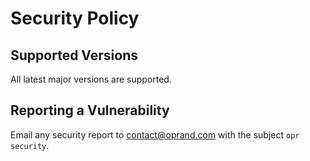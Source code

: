 # Security Policy

## Supported Versions

All latest major versions are supported.

## Reporting a Vulnerability

Email any security report to [contact@oprand.com](mailto:contact@oprand.com?subject=opr%20security) with the subject `opr security`.
